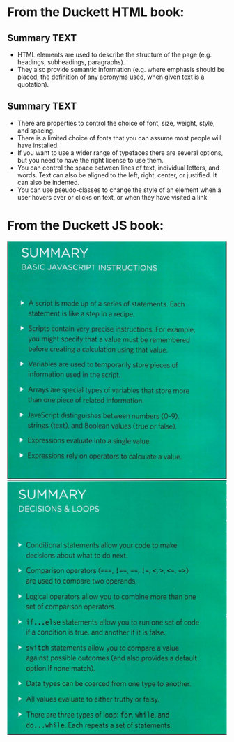 
# From the Duckett HTML book:


## Summary TEXT

* HTML elements are used to describe the structure of 
the page (e.g. headings, subheadings, paragraphs).
* They also provide semantic information (e.g. where 
emphasis should be placed, the definition of any 
acronyms used, when given text is a quotation).


## Summary TEXT
* There are properties to control the choice of font, size, 
weight, style, and spacing.
* There is a limited choice of fonts that you can assume 
most people will have installed.
* If you want to use a wider range of typefaces there are 
several options, but you need to have the right license 
to use them.
* You can control the space between lines of text, 
individual letters, and words. Text can also be aligned 
to the left, right, center, or justified. It can also be 
indented.
* You can use pseudo-classes to change the style of an 
element when a user hovers over or clicks on text, or 
when they have visited a link

# From the Duckett JS book:

![java sum ](03.PNG)
![java sum ](031.PNG)
